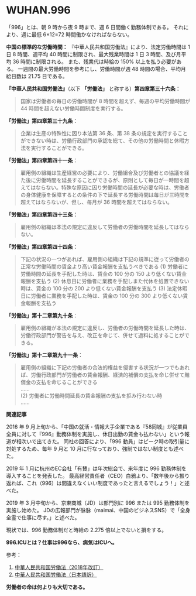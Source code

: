 WUHAN.996
===

「996」とは、朝 9 時から夜 9 時まで、週 6 日間働く勤務体制である。
 それにより、週に最低 6×12=72 時間働かなければならない。

**中国の標準的な労働時間：**
『中華人民共和国労働法』により、法定労働時間は 1 日 8 時間、週平均 40 時間に制限され、最大残業時間は 1 日 3 時間、及び月平均 36 時間に制限される。
また、残業代は時給の 150% 以上を払う必要がある。
一週間の最大労働時間を参考にし、労働時間が週 48 時間の場合、平均月給日数は 21.75 日である。

**『中華人民共和国労働法』**（以下 **「労働法」** と称する）**第四章第三十六条**：
> 国家は労働者の毎日の労働時間が 8 時間を超えず、毎週の平均労働時間が 44 時間を超えない労働時間制度を実行する。

**「労働法」第四章第三十九条**：
> 企業は生産の特殊性に因り本法第 36 条、第 38 条の規定を実行することができない時は、労働行政部門の承認を総て、その他の労働時間と休暇方法を実行することができる。

**「労働法」第四章第四十一条**：
> 雇用側の組織は生産経営の必要により、労働組合及び労働者との協議を経た後に労働時間を延長することができるが、原則として毎日が一時間を超えてはならない。特殊な原因に因り労働時間の延長が必要な時は、労働者の身体健康を保障するとの条件の下で延長する労働時間は毎日が三時間を超えてはならないが、但し、毎月が 36 時間を超えてはならない。

**「労働法」第四章第四十三条**：
> 雇用側の組織は本法の規定に違反して労働者の労働時間を延長してはならない。

**「労働法」第四章第四十四条**：
> 下記の状況の一つがあれば、雇用側の組織は下記の規準に従って労働者の正常な労働時間の賃金より高い賃金報酬を支払うべきである
> (1) 労働者に労働時間の延長を手配した時は、賃金の 100 分の 150 より低くない賃金報酬を支払う
> (2) 休息日に労働者に業務を手配しまた代休を処置できない時は、賃金の 100 分の 200 より低くない賃金報酬を支払う
> (3) 法定休暇日に労働者に業務を手配した時は、賃金の 100 分の 300 より低くない賃金報酬を支払う

**「労働法」第十二章第九十条**：
> 雇用側の組織が本法の規定に違反し、労働者の労働時間を延長した時は、労働行政部門が警告を与え、改正を命じて、併せて過料に処することができる。

**「労働法」第十二章第九十一条**：
> 雇用側の組織に下記の労働者の合法的権益を侵害する状況が一つでもあれば、労働行政部門が労働者の賃金報酬、経済的補償の支払を命じ併せて賠償金の支払を命じることができる  
> ……  
> (2) 労働者に労働時間延長の賃金報酬の支払を拒み行わない時  
> ……

**関連記事**

2016 年 9 月上旬から、「中国の就活・情報大手企業である『58同城』が従業員全員に対して『996』勤務体制を実施し、休日出勤の賃金も払わない」という報道が相次いで出てきた。
同社の回答により、「996 動員」はピーク時の取引量に対処するため、毎年 9 月と 10 月に行なっており、強制ではない制度とも述べた。

2019 年 1 月に杭州のEC会社「有賛」は年次総会で、来年度に 996 勤務体制を導入することを発表した。
最高経営責任者（CEO）白鴉より、「数年後から振り返れば、これ（996）は間違えなくいい制度であったと言えるでしょう！」と述べた。

2019 年 3 月中旬から、京東商城（JD）は部門別に 996 または 995 勤務体制を実施し始めた。
JDの広報部門が脉脉（maimai、中国のビジネスSNS）で「全身全霊で仕事に尽す。」と述べた。

現状では、996 勤務体制だと時給の 2.275 倍以上でないと損をする。

**996.ICUとは？仕事は996なら、病気はICUへ。**

参考：
1. [中華人民共和国労働法（2018年改訂）](http://www.npc.gov.cn/npc/xinwen/2019-01/07/content_2070261.htm)
2. [中華人民共和国労働法（日本語訳）](https://www.jil.go.jp/foreign/jihou/2004_7/china_01_01.html)

**労働者の命は何よりも大切である。**
